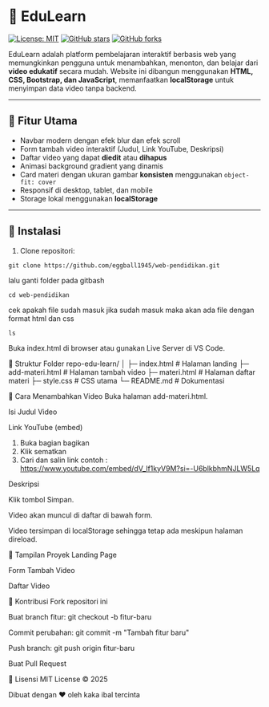 # 🌈 EduLearn

[![License: MIT](https://img.shields.io/badge/License-MIT-blue.svg)](LICENSE)
[![GitHub stars](https://img.shields.io/github/stars/eggball1945/web-pendidikan?style=social)](https://github.com/username/repo-edu-learn/stargazers)
[![GitHub forks](https://img.shields.io/github/forks/eggball1945/web-pendidikan?style=social)](https://github.com/username/repo-edu-learn/network/members)

EduLearn adalah platform pembelajaran interaktif berbasis web yang memungkinkan pengguna untuk menambahkan, menonton, dan belajar dari **video edukatif** secara mudah. Website ini dibangun menggunakan **HTML, CSS, Bootstrap, dan JavaScript**, memanfaatkan **localStorage** untuk menyimpan data video tanpa backend.

---

## 🔹 Fitur Utama

- Navbar modern dengan efek blur dan efek scroll
- Form tambah video interaktif (Judul, Link YouTube, Deskripsi)
- Daftar video yang dapat **diedit** atau **dihapus**
- Animasi background gradient yang dinamis
- Card materi dengan ukuran gambar **konsisten** menggunakan `object-fit: cover`
- Responsif di desktop, tablet, dan mobile
- Storage lokal menggunakan **localStorage**

---

## 🔹 Instalasi

1. Clone repositori:

```bas
git clone https://github.com/eggball1945/web-pendidikan.git
```

lalu ganti folder pada gitbash

```bas
cd web-pendidikan
```

cek apakah file sudah masuk jika sudah masuk maka akan ada file dengan format html dan css

```bas
ls
```

Buka index.html di browser atau gunakan Live Server di VS Code.

🔹 Struktur Folder
repo-edu-learn/
│
├─ index.html           # Halaman landing
├─ add-materi.html      # Halaman tambah video
├─ materi.html          # Halaman daftar materi
├─ style.css            # CSS utama
└─ README.md            # Dokumentasi

🔹 Cara Menambahkan Video
Buka halaman add-materi.html.

Isi Judul Video

Link YouTube (embed)
1. Buka bagian bagikan
2. Klik sematkan
3. Cari dan salin link contoh : https://www.youtube.com/embed/dV_lf1kyV9M?si=-U6blkbhmNJLW5Lq

Deskripsi

Klik tombol Simpan.

Video akan muncul di daftar di bawah form.

Video tersimpan di localStorage sehingga tetap ada meskipun halaman direload.

🔹 Tampilan Proyek
Landing Page

Form Tambah Video

Daftar Video

🔹 Kontribusi
Fork repositori ini

Buat branch fitur: git checkout -b fitur-baru

Commit perubahan: git commit -m "Tambah fitur baru"

Push branch: git push origin fitur-baru

Buat Pull Request

🔹 Lisensi
MIT License © 2025

Dibuat dengan ❤️ oleh kaka ibal tercinta
